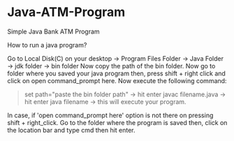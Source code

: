 # Java-ATM-Program
Simple Java Bank ATM Program

How to run a java program?

Go to Local Disk(C) on your desktop -> Program Files Folder -> Java Folder -> jdk folder -> bin folder
Now copy the path of the bin folder.
Now go to folder where you saved your java program then, press shift + right click and click on open command_prompt here.
Now execute the following command:

>set path="paste the bin folder path" -> hit enter
>javac filename.java -> hit enter
>java filename -> this will execute your program.

In case, if 'open command_prompt here' option is not there on pressing shift + right_click. 
Go to the folder where the program is saved then, click on the location bar and type cmd then hit enter. 
